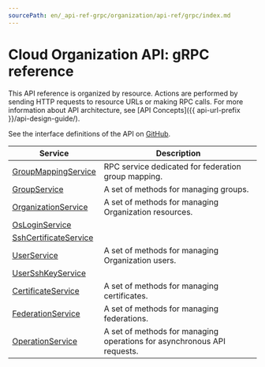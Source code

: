 ```yaml
---
sourcePath: en/_api-ref-grpc/organization/api-ref/grpc/index.md
---
```

# Cloud Organization API: gRPC reference
This API reference is organized by resource. Actions are performed by sending HTTP requests to resource URLs or making RPC calls. For more information about API architecture, see [API Concepts]({{ api-url-prefix }}/api-design-guide/).

See the interface definitions of the API on [GitHub](https://github.com/yandex-cloud/cloudapi).

Service | Description
--- | ---
[GroupMappingService](./group_mapping_service.md) | RPC service dedicated for federation group mapping.
[GroupService](./group_service.md) | A set of methods for managing groups.
[OrganizationService](./organization_service.md) | A set of methods for managing Organization resources.
[OsLoginService](./os_login_service.md) | 
[SshCertificateService](./ssh_certificate_service.md) | 
[UserService](./user_service.md) | A set of methods for managing Organization users.
[UserSshKeyService](./user_ssh_key_service.md) | 
[CertificateService](./certificate_service.md) | A set of methods for managing certificates.
[FederationService](./federation_service.md) | A set of methods for managing federations.
[OperationService](./operation_service.md) | A set of methods for managing operations for asynchronous API requests.
